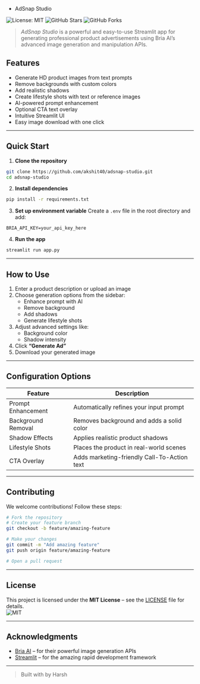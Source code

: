 * AdSnap Studio

![License: MIT](https://img.shields.io/badge/License-MIT-yellow.svg)
![GitHub Stars](https://img.shields.io/github/stars/akshit40/adsnap-studio?style=social)
![GitHub Forks](https://img.shields.io/github/forks/akshit40/adsnap-studio?style=social)

> *AdSnap Studio* is a powerful and easy-to-use Streamlit app for generating professional product advertisements using Bria AI’s advanced image generation and manipulation APIs.


##  Features

-  Generate HD product images from text prompts  
-  Remove backgrounds with custom colors  
-  Add realistic shadows  
-  Create lifestyle shots with text or reference images  
-  AI-powered prompt enhancement  
-  Optional CTA text overlay  
-  Intuitive Streamlit UI  
-  Easy image download with one click  

---

##  Quick Start

1. **Clone the repository**
```bash
git clone https://github.com/akshit40/adsnap-studio.git
cd adsnap-studio
```

2. **Install dependencies**
```bash
pip install -r requirements.txt
```

3. **Set up environment variable**
Create a `.env` file in the root directory and add:
```env
BRIA_API_KEY=your_api_key_here
```

4. **Run the app**
```bash
streamlit run app.py
```

---

##  How to Use

1. Enter a product description or upload an image  
2. Choose generation options from the sidebar:
   -  Enhance prompt with AI  
   -  Remove background  
   -  Add shadows  
   -  Generate lifestyle shots  
3. Adjust advanced settings like:
   -  Background color  
   -  Shadow intensity  
4. Click **“Generate Ad”**  
5.  Download your generated image  

---

##  Configuration Options

| Feature              | Description                                      |
|----------------------|--------------------------------------------------|
| Prompt Enhancement   | Automatically refines your input prompt         |
| Background Removal   | Removes background and adds a solid color       |
| Shadow Effects       | Applies realistic product shadows                |
| Lifestyle Shots      | Places the product in real-world scenes         |
| CTA Overlay          | Adds marketing-friendly Call-To-Action text     |

---

##  Contributing

We welcome contributions! Follow these steps:

```bash
# Fork the repository
# Create your feature branch
git checkout -b feature/amazing-feature

# Make your changes
git commit -m "Add amazing feature"
git push origin feature/amazing-feature

# Open a pull request 
```

---

##  License

This project is licensed under the **MIT License** – see the [LICENSE](LICENSE) file for details.  
![MIT](https://img.shields.io/github/license/akshit40/adsnap-studio)

---

##  Acknowledgments

-  [Bria AI](https://bria.ai) – for their powerful image generation APIs  
-  [Streamlit](https://streamlit.io) – for the amazing rapid development framework  

---

> Built with  by Harsh 
